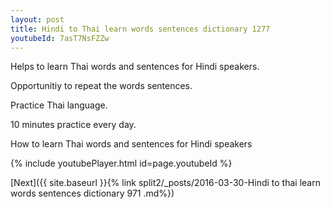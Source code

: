 ```yaml
---
layout: post
title: Hindi to Thai learn words sentences dictionary 1277 
youtubeId: 7asT7NsFZZw
---
```

 
 
Helps to learn Thai words and sentences for Hindi speakers.

Opportunitiy to repeat the words sentences. 

Practice Thai language. 
 
10 minutes practice every day. 
 
How to learn Thai words and sentences for Hindi speakers 
 
{% include youtubePlayer.html id=page.youtubeId %}
 
 
[Next]({{ site.baseurl }}{% link  split2/_posts/2016-03-30-Hindi to thai learn words sentences dictionary 971 .md%})
 
